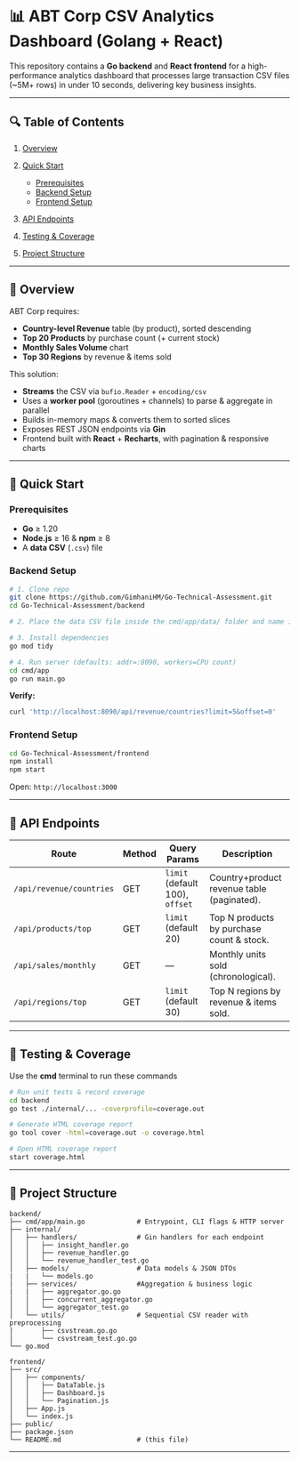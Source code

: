 # 📊 ABT Corp CSV Analytics Dashboard (Golang + React)

This repository contains a **Go backend** and **React frontend** for a high-performance analytics dashboard that processes large transaction CSV files (\~5M+ rows) in under 10 seconds, delivering key business insights.

---

## 🔍 Table of Contents

1. [Overview](#overview)
2. [Quick Start](#quick-start)

   * [Prerequisites](#prerequisites)
   * [Backend Setup](#backend-setup)
   * [Frontend Setup](#frontend-setup)
3. [API Endpoints](#api-endpoints)
4. [Testing & Coverage](#testing--coverage)
5. [Project Structure](#project-structure)

---

## 📌 Overview

ABT Corp requires:

* **Country-level Revenue** table (by product), sorted descending
* **Top 20 Products** by purchase count (+ current stock)
* **Monthly Sales Volume** chart
* **Top 30 Regions** by revenue & items sold

This solution:

* **Streams** the CSV via `bufio.Reader` + `encoding/csv`
* Uses a **worker pool** (goroutines + channels) to parse & aggregate in parallel
* Builds in-memory maps & converts them to sorted slices
* Exposes REST JSON endpoints via **Gin**
* Frontend built with **React** + **Recharts**, with pagination & responsive charts

---

## 🚀 Quick Start

### Prerequisites

* **Go** ≥ 1.20
* **Node.js** ≥ 16 & **npm** ≥ 8
* A **data CSV** (`.csv`) file

### Backend Setup

```bash
# 1. Clone repo
git clone https://github.com/GimhaniHM/Go-Technical-Assessment.git
cd Go-Technical-Assessment/backend

# 2. Place the data CSV file inside the cmd/app/data/ folder and name it as GO_test_5m.csv

# 3. Install dependencies
go mod tidy

# 4. Run server (defaults: addr=:8090, workers=CPU count)
cd cmd/app
go run main.go
```

**Verify:**

```bash
curl 'http://localhost:8090/api/revenue/countries?limit=5&offset=0'
```

### Frontend Setup

```bash
cd Go-Technical-Assessment/frontend
npm install
npm start
```

Open: `http://localhost:3000`

---

## 🔗 API Endpoints

| Route                    | Method | Query Params                    | Description                                |
| ------------------------ | ------ | ------------------------------- | ------------------------------------------ |
| `/api/revenue/countries` | GET    | `limit` (default 100), `offset` | Country+product revenue table (paginated). |
| `/api/products/top`      | GET    | `limit` (default 20)            | Top N products by purchase count & stock.  |
| `/api/sales/monthly`     | GET    | —                               | Monthly units sold (chronological).        |
| `/api/regions/top`       | GET    | `limit` (default 30)            | Top N regions by revenue & items sold.     |

---

## 🧪 Testing & Coverage

Use the **cmd** terminal to run these commands

```bash
# Run unit tests & record coverage
cd backend
go test ./internal/... -coverprofile=coverage.out

# Generate HTML coverage report
go tool cover -html=coverage.out -o coverage.html

# Open HTML coverage report
start coverage.html
```
---

## 📂 Project Structure

```
backend/
├── cmd/app/main.go             # Entrypoint, CLI flags & HTTP server
├── internal/
│   ├── handlers/               # Gin handlers for each endpoint
│   │   ├── insight_handler.go
│   │   ├── revenue_handler.go
│   │   └── revenue_handler_test.go
│   ├── models/                 # Data models & JSON DTOs
|   |   └── models.go      
│   ├── services/               #Aggregation & business logic
|   |   ├── aggregator.go.go
│   │   ├── concurrent_aggregator.go
│   │   └── aggregator_test.go
│   └── utils/                  # Sequential CSV reader with preprocessing
|       ├── csvstream.go.go
│       └── csvstream_test.go.go
└── go.mod                      

frontend/
├── src/
│   ├── components/
│   │   ├── DataTable.js
│   │   ├── Dashboard.js
│   │   └── Pagination.js
│   ├── App.js
│   └── index.js
├── public/
├── package.json
└── README.md                   # (this file)
```

---

